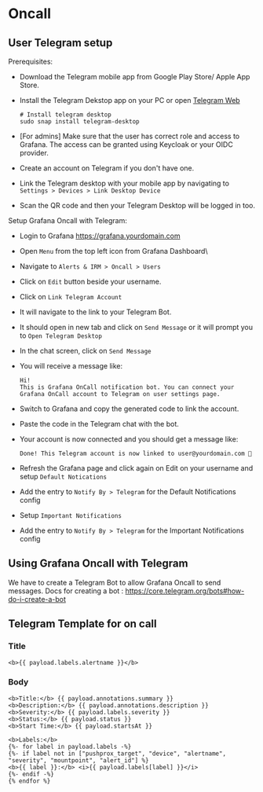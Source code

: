 # Oncall

## User Telegram setup

Prerequisites:

- Download the Telegram mobile app from Google Play Store/ Apple App Store.
- Install the Telegram Dekstop app on your PC or open [Telegram Web](https://web.telegram.org)

  ```console
  # Install telegram desktop
  sudo snap install telegram-desktop
  ```

- [For admins] Make sure that the user has correct role and access to Grafana.
  The access can be granted using Keycloak or your OIDC provider.

- Create an account on Telegram if you don't have one.
- Link the Telegram desktop with your mobile app by navigating to `Settings > Devices > Link Desktop Device`
- Scan the QR code and then your Telegram Desktop will be logged in too.

Setup Grafana Oncall with Telegram:

- Login to Grafana https://grafana.yourdomain.com
- Open `Menu` from the top left icon from Grafana Dashboard\
- Navigate to `Alerts & IRM > Oncall > Users`
- Click on `Edit` button beside your username.
- Click on `Link Telegram Account`
- It will navigate to the link to your Telegram Bot.
- It should open in new tab and click on `Send Message` or it will prompt you to `Open Telegram Desktop`
- In the chat screen, click on `Send Message`
- You will receive a message like:
  
  ```raw
  Hi!
  This is Grafana OnCall notification bot. You can connect your Grafana OnCall account to Telegram on user settings page.
  ```

- Switch to Grafana and copy the generated code to link the account.
- Paste the code in the Telegram chat with the bot.
- Your account is now connected and you should get a message like:

  ```raw
  Done! This Telegram account is now linked to user@yourdomain.com 🎉
  ```

- Refresh the Grafana page and click again on Edit on your username and setup `Default Notications`
- Add the entry to `Notify By > Telegram` for the Default Notifications config
- Setup `Important Notifications`
- Add the entry to `Notify By > Telegram` for the Important Notifications config

## Using Grafana Oncall with Telegram

We have to create a Telegram Bot to allow Grafana Oncall to send messages.
Docs for creating a bot : https://core.telegram.org/bots#how-do-i-create-a-bot

## Telegram Template for on call

### Title

```jinja2
<b>{{ payload.labels.alertname }}</b>
```

### Body

```jinja2
<b>Title:</b> {{ payload.annotations.summary }}
<b>Description:</b> {{ payload.annotations.description }}
<b>Severity:</b> {{ payload.labels.severity }}
<b>Status:</b> {{ payload.status }}
<b>Start Time:</b> {{ payload.startsAt }}

<b>Labels:</b>
{%- for label in payload.labels -%}
{%- if label not in ["pushprox_target", "device", "alertname", "severity", "mountpoint", "alert_id"] %}
<b>{{ label }}:</b> <i>{{ payload.labels[label] }}</i>
{%- endif -%}
{% endfor %}
```
